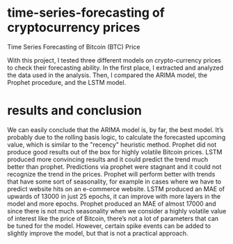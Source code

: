 # time-series-forecasting of cryptocurrency prices
 Time Series Forecasting of Bitcoin (BTC) Price
 
With this project, I tested three different models on crypto-currency prices to check their
forecasting ability. In the first place, I  extracted and analyzed the data used in the analysis. 
Then, I compared the ARIMA model, the Prophet procedure, and the LSTM model.
# results and conclusion
We can easily conclude that the ARIMA model is, by far, the best model. It’s probably due 
to the rolling basis logic, to calculate the forecasted upcoming value, which is similar to the 
"recency" heuristic method. Prophet did not produce good results out of the box for highly 
volatile Bitcoin prices. LSTM produced more convincing results and it could predict the trend 
much better than prophet. Predictions via prophet were stagnant and it could not recognize the 
trend in the prices. Prophet will perform better with trends that have some sort of seasonality, 
for example in cases where we have to predict website hits on an e-commerce website.
LSTM produced an MAE of upwards of 13000 in just 25 epochs, it can improve with more 
layers in the model and more epochs. Prophet produced an MAE of almost 17000 and since 
there is not much seasonality when we consider a highly volatile value of interest like the price 
of Bitcoin, there’s not a lot of parameters that can be tuned for the model. However, certain 
spike events can be added to slightly improve the model, but that is not a practical approach.
